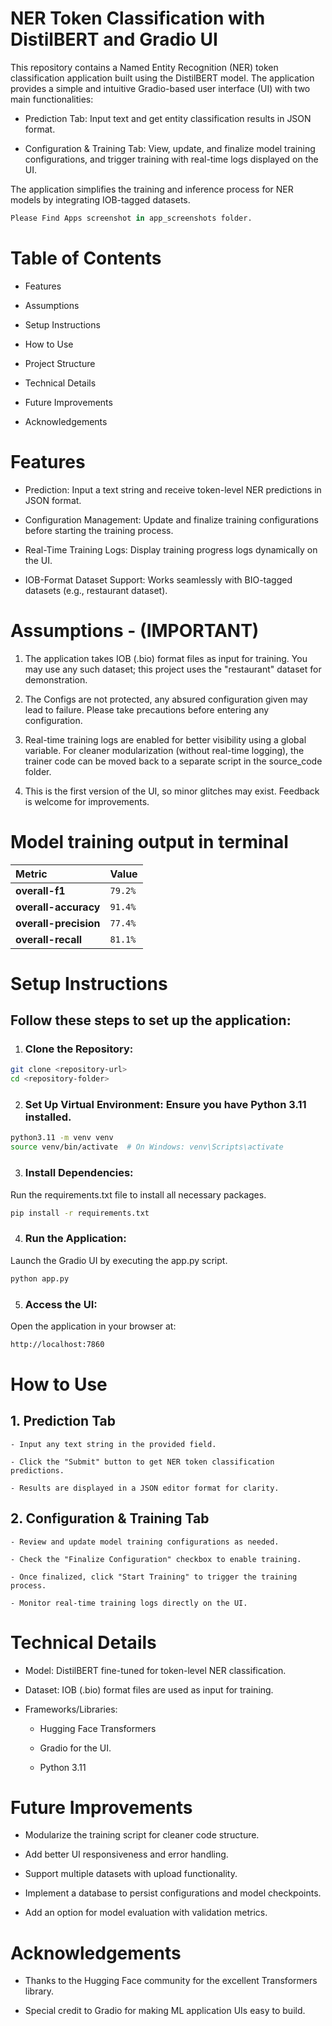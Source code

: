 
# NER Token Classification with DistilBERT and Gradio UI

This repository contains a Named Entity Recognition (NER) token classification application built using the DistilBERT model. The application provides a simple and intuitive Gradio-based user interface (UI) with two main functionalities:

- Prediction Tab: Input text and get entity classification results in JSON format.

- Configuration & Training Tab: View, update, and finalize model training configurations, and trigger training with real-time logs displayed on the UI.

The application simplifies the training and inference process for NER models by integrating IOB-tagged datasets. 

```python
Please Find Apps screenshot in app_screenshots folder.
```

# Table of Contents

- Features

- Assumptions

- Setup Instructions

- How to Use

- Project Structure

- Technical Details

- Future Improvements

- Acknowledgements


# Features

- Prediction: Input a text string and receive token-level NER predictions in JSON format.

- Configuration Management: Update and finalize training configurations before starting the training process.

- Real-Time Training Logs: Display training progress logs dynamically on the UI.

- IOB-Format Dataset Support: Works seamlessly with BIO-tagged datasets (e.g., restaurant dataset).

# Assumptions - (IMPORTANT)

1. The application takes IOB (.bio) format files as input for training. You may use any such dataset; this project uses the "restaurant" dataset for demonstration.

2. The Configs are not protected, any absured configuration given may lead to failure. Please take precautions before entering any configuration. 

3. Real-time training logs are enabled for better visibility using a global variable. For cleaner modularization (without real-time logging), the trainer code can be moved back to a separate script in the source_code folder.

4. This is the first version of the UI, so minor glitches may exist. Feedback is welcome for improvements.

# Model training output in terminal

| **Metric**    | **Value**    |
| :-------- | :------- |
| **overall-f1** | `79.2%` |
| **overall-accuracy** | `91.4%` |
| **overall-precision** | `77.4%` |
| **overall-recall** | `81.1%` |



# Setup Instructions

## Follow these steps to set up the application:

1. ### Clone the Repository:

```bash
git clone <repository-url>
cd <repository-folder>
```

2. ### Set Up Virtual Environment: Ensure you have Python 3.11 installed.

```bash
python3.11 -m venv venv
source venv/bin/activate  # On Windows: venv\Scripts\activate
```

3. ### Install Dependencies:
Run the requirements.txt file to install all necessary packages.

```bash
pip install -r requirements.txt
```

4. ### Run the Application:
Launch the Gradio UI by executing the app.py script.

```bash
python app.py
```

5. ### Access the UI:
Open the application in your browser at:
```bash
http://localhost:7860
```

# How to Use

## 1. Prediction Tab

    - Input any text string in the provided field.

    - Click the "Submit" button to get NER token classification predictions.

    - Results are displayed in a JSON editor format for clarity.

## 2. Configuration & Training Tab

    - Review and update model training configurations as needed.

    - Check the "Finalize Configuration" checkbox to enable training.

    - Once finalized, click "Start Training" to trigger the training process.

    - Monitor real-time training logs directly on the UI.

# Technical Details

- Model: DistilBERT fine-tuned for token-level NER classification.

- Dataset: IOB (.bio) format files are used as input for training.

- Frameworks/Libraries:

    - Hugging Face Transformers

    - Gradio for the UI.

    - Python 3.11

# Future Improvements

- Modularize the training script for cleaner code structure.

- Add better UI responsiveness and error handling.

- Support multiple datasets with upload functionality.

- Implement a database to persist configurations and model checkpoints.

- Add an option for model evaluation with validation metrics.

# Acknowledgements

- Thanks to the Hugging Face community for the excellent Transformers library.

- Special credit to Gradio for making ML application UIs easy to build.

